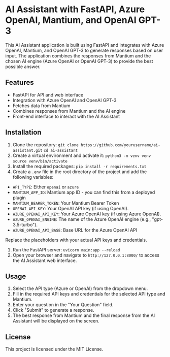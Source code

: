 # AI Assistant with FastAPI, Azure OpenAI, Mantium, and OpenAI GPT-3  
  
This AI Assistant application is built using FastAPI and integrates with Azure OpenAI, Mantium, and OpenAI GPT-3 to generate responses based on user input. The application combines the responses from Mantium and the chosen AI engine (Azure OpenAI or OpenAI GPT-3) to provide the best possible answer.  
  
## Features  
  
- FastAPI for API and web interface  
- Integration with Azure OpenAI and OpenAI GPT-3  
- Fetches data from Mantium  
- Combines responses from Mantium and the AI engine  
- Front-end interface to interact with the AI Assistant  
  
## Installation  
  
1. Clone the repository:  `git clone https://github.com/yourusername/ai-assistant.git`
`cd ai-assistant`
1. Create a virtual environment and activate it: `python3 -m venv venv`
`source venv/bin/activate`
1. Install the required packages:  `pip install -r requirements.txt`
1. Create a `.env` file in the root directory of the project and add the following variables:  
- `API_TYPE`: Either `openai` or `azure`
- `MANTIUM_APP_ID`: Mantium app ID - you can find this from a deployed plugin
- `MANTIUM_BEARER_TOKEN`: Your Mantium Bearer Token
- `OPENAI_API_KEY`: Your OpenAI API key (if using OpenAI).
- `AZURE_OPENAI_API_KEY`: Your Azure OpenAI key (if using Azure OpenAI).
- `AZURE_OPENAI_ENGINE`: The name of the Azure OpenAI engine (e.g., "gpt-3.5-turbo").
- `AZURE_OPENAI_API_BASE`: Base URL for the Azure OpenAI API

Replace the placeholders with your actual API keys and credentials.  

1. Run the FastAPI server:  `uvicorn main:app --reload`
1. Open your browser and navigate to `http://127.0.0.1:8000/` to access the AI Assistant web interface.

## Usage  
  
1. Select the API type (Azure or OpenAI) from the dropdown menu.  
2. Fill in the required API keys and credentials for the selected API type and Mantium.  
3. Enter your question in the "Your Question" field.  
4. Click "Submit" to generate a response.  
5. The best response from Mantium and the final response from the AI Assistant will be displayed on the screen.  
  
## License  
  
This project is licensed under the MIT License.  